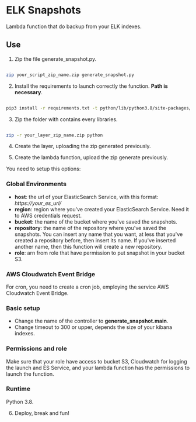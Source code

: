 # ELK Snapshots
Lambda function that do backup from your ELK indexes.

## Use

1. Zip the file generate_snapshot.py.

```bash

zip your_script_zip_name.zip generate_snapshot.py

```
2. Install the requirements to launch correctly the function. **Path is necessary**.

```bash

pip3 install -r requirements.txt -t python/lib/python3.8/site-packages/

```
3. Zip the folder with contains every libraries.

```bash

zip -r your_layer_zip_name.zip python

```

4. Create the layer, uploading the zip generated previously.

5. Create the lambda function, upload the zip generate previously.

You need to setup this options:

### Global Environments

- **host**: the url of your ElasticSearch Service, with this format: *https://your_es_url/*
- **region**: region where you've created your ElasticSearch Service. Need it to AWS credentials request.
- **bucket**: the name of the bucket where you've saved the snapshots.
- **repository**: the name of the repository where you've saved the snapshots. You can insert any name that you want, at less that you've created a repository before, then insert its name. If you've inserted another name, then this function will create a new repository.
- **role**: arn from role that have permission to put snapshot in your bucket S3.

### AWS Cloudwatch Event Bridge

For cron, you need to create a cron job, employing the service AWS Cloudwatch Event Bridge.

### Basic setup

- Change the name of the controller to **generate_snapshot.main**.
- Change timeout to 300 or upper, depends the size of your kibana indexes.

### Permissions and role

Make sure that your role have access to bucket S3, Cloudwatch for logging the launch and ES Service, and your lambda function has the permissions to launch the function.

### Runtime

Python 3.8.

6. Deploy, break and fun!


